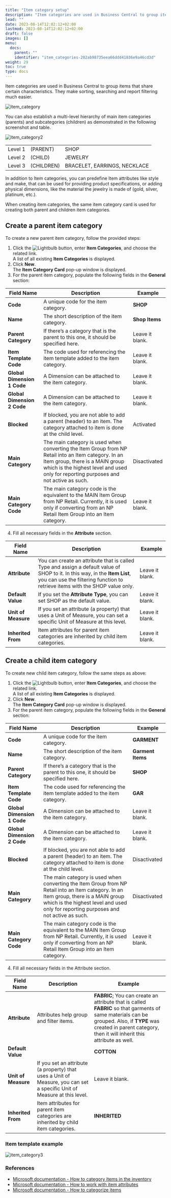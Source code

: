```yaml
---
title: "Item category setup"
description: "Item categories are used in Business Central to group items that share certain characteristics. They make sorting, searching and report filtering much easier."
lead: ""
date: 2023-08-14T12:02:12+02:00
lastmod: 2023-08-14T12:02:12+02:00
draft: false
images: []
menu:
  docs:
    parent: ""
    identifier: "item_categories-202ab98735eea66ddd41836e9a46cd3d"
weight: 29
toc: true
type: docs
---
```


Item categories are used in Business Central to group items that share certain characteristics. They make sorting, searching and report filtering much easier.   

![item_category](item_category.png)

You can also establish a multi-level hierarchy of main item categories (parents) and subcategories (children) as demonstrated in the following screenshot and table. 

![item_category2](item_category2.PNG)

|          |           |           |
| ----------- | ----------- | ----------- |
| Level 1 | (PARENT) | SHOP |
| Level 2 | (CHILD)	| JEWELRY | 
| Level 3 | (CHILDREN) | BRACELET, EARRINGS, NECKLACE |

In addition to Item categories, you can predefine Item attributes like style and make, that can be used for providing product specifications, or adding physical dimensions, like the material the jewelry is made of (gold, silver, platinum, etc.).

When creating item categories, the same item category card is used for creating both parent and children item categories.

## Create a parent item category

To create a new parent item category, follow the provided steps:

1.	Click the ![Lightbulb](Lightbulb_icon.PNG) button, enter **Item Categories**, and choose the related link.     
    A list of all existing **Item Categories** is displayed.
2.	Click **New**.    
    The **Item Category Card** pop-up window is displayed.
3.	For the parent item category, populate the following fields in the **General** section:

|  Field Name  |   Description  |  Example    |
| ----------- | ----------- | ----------- |
| **Code**  | A unique code for the item category. | **SHOP** |
| **Name**  | The short description of the item category. | **Shop Items** |
| **Parent Category**  | If there’s a category that is the parent to this one, it should be specified here. | Leave it blank. | 
| **Item Template Code** | The code used for referencing the item template added to the item category. | Leave it blank. | 
| **Global Dimension 1 Code** | A Dimension can be attached to the item category. |  Leave it blank. | 
| **Global Dimension 2 Code** | A Dimension can be attached to the item category. |  Leave it blank. | 
| **Blocked** | If blocked, you are not able to add a parent (header) to an item. The category attached to item is done at the child level. | Activated |
| **Main Category** | The main category is used when converting the Item Group from NP Retail into an Item category. In an Item group, there is a MAIN group which is the highest level and used only for reporting purposes and not active as such. | Disactivated | 
| **Main Category Code** | The main category code is the equivalent to the MAIN Item Group from NP Retail. Currently, it is used only if converting from an NP Retail Item Group into an Item category. |  Leave it blank. | 

4.	Fill all necessary fields in the **Attribute** section.

|  Field Name  |   Description  |  Example    |
| ----------- | ----------- | ----------- |
| **Attribute** | You can create an attribute that is called Type and assign a default value of SHOP to it. In this way, in the **Item List**, you can use the filtering function to retrieve items with the SHOP value only. | Leave it blank. | 
| **Default Value** | If you set the **Attribute Type**, you can set SHOP as the default value. | Leave it blank. | 
| **Unit of Measure** | If you set an attribute (a property) that uses a Unit of Measure, you can set a specific Unit of Measure at this level. | Leave it blank. | 
| **Inherited From** | Item attributes for parent item categories are inherited by child item categories. | Leave it blank. | 

## Create a child item category

To create new child item category, follow the same steps as above:

1.	Click the ![Lightbulb](Lightbulb_icon.PNG) button, enter **Item Categories**, and choose the related link.     
    A list of all existing **Item Categories** is displayed.
2.	Click **New**.    
    The **Item Category Card** pop-up window is displayed.
3.	For the parent item category, populate the following fields in the **General** section:

|  Field Name  |   Description  |  Example    |
| ----------- | ----------- | ----------- |
| **Code**  | A unique code for the item category. | **GARMENT** |
| **Name**  | The short description of the item category. | **Garment Items** |
| **Parent Category**  | If there’s a category that is the parent to this one, it should be specified here. | **SHOP** | 
| **Item Template Code** | The code used for referencing the item template added to the item category. | **GAR** | 
| **Global Dimension 1 Code** | A Dimension can be attached to the item category. |  Leave it blank. | 
| **Global Dimension 2 Code** | A Dimension can be attached to the item category. |  Leave it blank. | 
| **Blocked** | If blocked, you are not able to add a parent (header) to an item. The category attached to item is done at the child level. | Disactivated |
| **Main Category** | The main category is used when converting the Item Group from NP Retail into an Item category. In an Item group, there is a MAIN group which is the highest level and used only for reporting purposes and not active as such. | Disactivated | 
| **Main Category Code** | The main category code is the equivalent to the MAIN Item Group from NP Retail. Currently, it is used only if converting from an NP Retail Item Group into an Item category. |  Leave it blank. | 

4.	Fill all necessary fields in the Attribute section.

|  Field Name  |   Description  |  Example    |
| ----------- | ----------- | ----------- |
| **Attribute** | Attributes help group and filter items. | **FABRIC**; You can create an attribute that is called **FABRIC** so that garments of same materials can be grouped. Also, if **TYPE** was created in parent category, then it will inherit this attribute as well. | 
| **Default Value** |  | **COTTON** | 
| **Unit of Measure** | If you set an attribute (a property) that uses a Unit of Measure, you can set a specific Unit of Measure at this level. | Leave it blank. | 
| **Inherited From** | Item attributes for parent item categories are inherited by child item categories. | **INHERITED** | 

### Item template example

![item_category3](item_category3.PNG)

### References

- [<ins>Microsoft documentation - How to category items in the inventory<ins>](https://learn.microsoft.com/en-us/dynamics365/business-central/inventory-how-categorize-items)
- [<ins>Microsoft documentation - How to work with item attributes<ins>](https://learn.microsoft.com/en-us/dynamics365/business-central/inventory-how-work-item-attributes)
- [<ins>Microsoft documentation - How to categorize items<ins>](https://learn.microsoft.com/en-us/dynamics365/business-central/inventory-how-categorize-items)